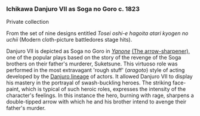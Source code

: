 ### Ichikawa Danjuro VII as Soga no Goro c. 1823

Private collection

From the set of nine designs entitled _Tosei oshi-e hagoita atari kyogen no uchii_ (Modern cloth-picture battledores stage hits).

Danjuro VII is depicted as Soga no Goro in _[Yanone](/exhibition/group-6)_ [(The arrow-sharpener),](/exhibition/group-6) one of the popular plays based on the story of the revenge of the Soga brothers on their father's murderer, Suketsune. This virtuoso role was performed in the most extravagant 'rough stuff' (_aragoto_) style of acting developed by the [Danjuro lineage](/context/textD) of actors. It allowed Danjuro VII to display his mastery in the portrayal of swash-buckling heroes. The striking face-paint, which is typical of such heroic roles, expresses the intensity of the character's feelings. In this instance the hero, burning with rage, sharpens a double-tipped arrow with which he and his brother intend to avenge their father's murder.

